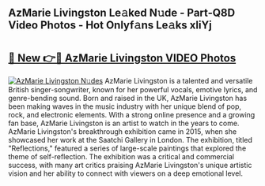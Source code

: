 ## AzMarie Livingston Le𝚊ked N𝚞de - Part-Q8D Video Photos - Hot Onlyf𝚊ns Le𝚊ks xliYj

# <h2><a href="http://ab69779.deff.icu/?id=AzMarie+Livingston">🔗 New 👉🔴 AzMarie Livingston VIDEO Photos</a></h2>

[![AzMarie Livingston N𝚞des](https://i.imgur.com/rIISA9y.gif)](http://ab69779.deff.icu/?id=AzMarie+Livingston)
AzMarie Livingston is a talented and versatile British singer-songwriter, known for her powerful vocals, emotive lyrics, and genre-bending sound. Born and raised in the UK, AzMarie Livingston has been making waves in the music industry with her unique blend of pop, rock, and electronic elements. With a strong online presence and a growing fan base, AzMarie Livingston is an artist to watch in the years to come. AzMarie Livingston's breakthrough exhibition came in 2015, when she showcased her work at the Saatchi Gallery in London. The exhibition, titled "Reflections," featured a series of large-scale paintings that explored the theme of self-reflection. The exhibition was a critical and commercial success, with many art critics praising AzMarie Livingston's unique artistic vision and her ability to connect with viewers on a deep emotional level.
